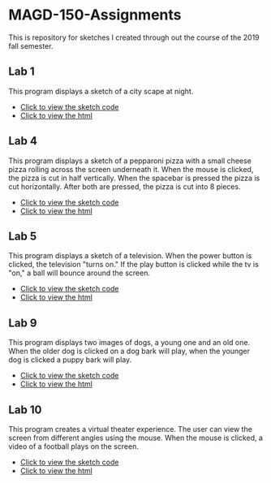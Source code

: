 # MAGD-150-Assignments
This is repository for sketches I created through out the course of the 2019 fall semester.
## Lab 1
This program displays a sketch of a city scape at night.
* [Click to view the sketch code](https://github.com/butenhofcr30/MAGD-150-Assignments/blob/gh-pages/f19magd150lab01_Butenhoff/f19magd150lab01_Butenhoff/sketch.js)
* [Click to view the html](https://github.com/butenhofcr30/MAGD-150-Assignments/blob/gh-pages/f19magd150lab01_Butenhoff/f19magd150lab01_Butenhoff/index.html)
## Lab 4
This program displays a sketch of a pepparoni pizza with a small cheese pizza rolling across the screen underneath it. When the mouse is clicked, the pizza is cut in half vertically. When the spacebar is pressed the pizza is cut horizontally. After both are pressed, the pizza is cut into 8 pieces.
* [Click to view the sketch code](https://github.com/butenhofcr30/MAGD-150-Assignments/blob/gh-pages/f19magd150lab04_Butenhoff/f19magd150lab04_Butenhoff/sketch.js)
* [Click to view the html](https://github.com/butenhofcr30/MAGD-150-Assignments/blob/gh-pages/f19magd150lab04_Butenhoff/f19magd150lab04_Butenhoff/index.html)
## Lab 5
This program displays a sketch of a television. When the power button is clicked, the television "turns on." If the play button is clicked while the tv is "on," a ball will bounce around the screen.
* [Click to view the sketch code](https://github.com/butenhofcr30/MAGD-150-Assignments/blob/gh-pages/f19magd150lab05_Butenhoff/f19magd150lab05_Butenhoff/sketch.js)
* [Click to view the html](https://github.com/butenhofcr30/MAGD-150-Assignments/blob/gh-pages/f19magd150lab05_Butenhoff/f19magd150lab05_Butenhoff/index.html)
## Lab 9 
This program displays two images of dogs, a young one and an old one. When the older dog is clicked on a dog bark will play, when the younger dog is clicked a puppy bark will play.
* [Click to view the sketch code](https://github.com/butenhofcr30/MAGD-150-Assignments/blob/gh-pages/f19magd150lab09_Butenhoff/f19magd150lab09_Butenhoff/sketch.js)
* [Click to view the html](https://github.com/butenhofcr30/MAGD-150-Assignments/blob/gh-pages/f19magd150lab09_Butenhoff/f19magd150lab09_Butenhoff/index.html)
## Lab 10
This program creates a virtual theater experience. The user can view the screen from different angles using the mouse. When the mouse is clicked, a video of a football plays on the screen.
* [Click to view the sketch code](https://github.com/butenhofcr30/MAGD-150-Assignments/blob/gh-pages/f19magd150_lab10_Butenhoff/f19magd150_lab10_Butenhoff/sketch.js)
* [Click to view the html](https://github.com/butenhofcr30/MAGD-150-Assignments/blob/gh-pages/f19magd150_lab10_Butenhoff/f19magd150_lab10_Butenhoff/index.html)
